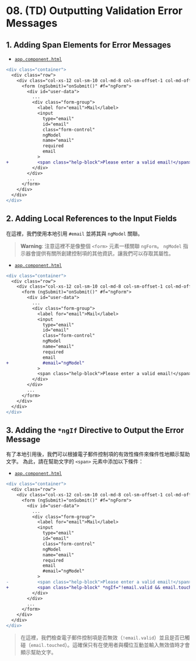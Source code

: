 # 08. (TD) Outputting Validation Error Messages

## 1. Adding Span Elements for Error Messages

- [`app.component.html`](../../forms-td-app/src/app/app.component.html)

```diff
<div class="container">
  <div class="row">
    <div class="col-xs-12 col-sm-10 col-md-8 col-sm-offset-1 col-md-offset-2">
      <form (ngSubmit)="onSubmit()" #f="ngForm">
        <div id="user-data">
          ...
          <div class="form-group">
            <label for="email">Mail</label>
            <input
              type="email"
              id="email"
              class="form-control"
              ngModel
              name="email"
              required
              email
            >
+           <span class="help-block">Please enter a valid email!</span>
          </div>
        </div>
        ...
      </form>
    </div>
  </div>
</div>
```

## 2. Adding Local References to the Input Fields

在這裡，我們使用本地引用 `#email` 並將其與 `ngModel` 關聯。

> **Warning**:
> 注意這裡不是像整個 `<form>` 元素一樣關聯 `ngForm`。 `ngModel` 指示器會提供有關所創建控制項的其他資訊，讓我們可以存取其屬性。

- [`app.component.html`](../../forms-td-app/src/app/app.component.html)

```diff
<div class="container">
  <div class="row">
    <div class="col-xs-12 col-sm-10 col-md-8 col-sm-offset-1 col-md-offset-2">
      <form (ngSubmit)="onSubmit()" #f="ngForm">
        <div id="user-data">
          ...
          <div class="form-group">
            <label for="email">Mail</label>
            <input
              type="email"
              id="email"
              class="form-control"
              ngModel
              name="email"
              required
              email
+             #email="ngModel"
            >
            <span class="help-block">Please enter a valid email!</span>
          </div>
        </div>
        ...
      </form>
    </div>
  </div>
</div>
```

## 3. Adding the `*ngIf` Directive to Output the Error Message

有了本地引用後，我們可以根據電子郵件控制項的有效性條件來條件性地顯示幫助文字。 為此，請在幫助文字的 `<span>` 元素中添加以下條件：

- [`app.component.html`](../../forms-td-app/src/app/app.component.html)

```diff
<div class="container">
  <div class="row">
    <div class="col-xs-12 col-sm-10 col-md-8 col-sm-offset-1 col-md-offset-2">
      <form (ngSubmit)="onSubmit()" #f="ngForm">
        <div id="user-data">
          ...
          <div class="form-group">
            <label for="email">Mail</label>
            <input
              type="email"
              id="email"
              class="form-control"
              ngModel
              name="email"
              required
              email
              #email="ngModel"
            >
-           <span class="help-block">Please enter a valid email!</span>
+           <span class="help-block" *ngIf="!email.valid && email.touched">Please enter a valid email!</span>
          </div>
        </div>
        ...
      </form>
    </div>
  </div>
</div>
```

> 在這裡，我們檢查電子郵件控制項是否無效（`!email.valid`）並且是否已觸碰（`email.touched`）。這確保只有在使用者與欄位互動並輸入無效值時才會顯示幫助文字。